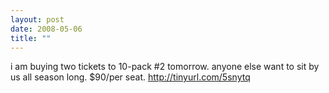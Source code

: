 ```yaml
---
layout: post
date: 2008-05-06
title: ""
---
```

i am buying two tickets to 10-pack #2 tomorrow. anyone else want to sit by us all season long. $90/per seat. http://tinyurl.com/5snytq